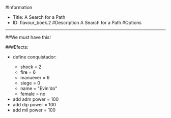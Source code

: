 #Information
 - Title: A Search for a Path
 - ID: flavour_boek.2
#Description
A Search for a Path
#Options

___
##We must have this!

###Efects:<ul><li>define conquistador:</li><ul><li>shock = 2</li><li>fire = 6</li><li>manuever = 6</li><li>siege = 0</li><li>name = "Evin'do"</li><li>female = no</li></ul><li>add adm power = 100</li><li>add dip power = 100</li><li>add mil power = 100</li></ul>
